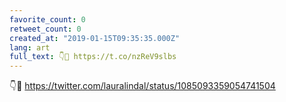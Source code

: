 ```yaml
---
favorite_count: 0
retweet_count: 0
created_at: "2019-01-15T09:35:35.000Z"
lang: art
full_text: 👇💯 https://t.co/nzReV9slbs
---
```


👇💯 <https://twitter.com/lauralindal/status/1085093359054741504>
